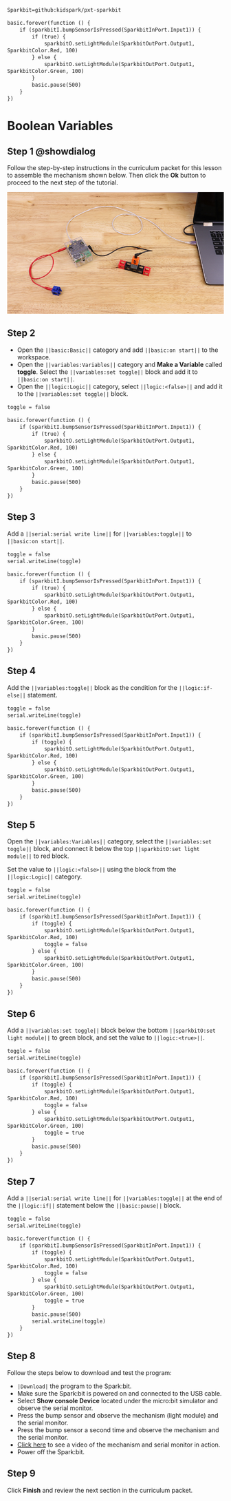 ```package
Sparkbit=github:kidspark/pxt-sparkbit
```

```template
basic.forever(function () {
    if (sparkbitI.bumpSensorIsPressed(SparkbitInPort.Input1)) {
        if (true) {
            sparkbitO.setLightModule(SparkbitOutPort.Output1, SparkbitColor.Red, 100)
        } else {
            sparkbitO.setLightModule(SparkbitOutPort.Output1, SparkbitColor.Green, 100)
        }
        basic.pause(500)
    }
})
```

# Boolean Variables

## Step 1 @showdialog

Follow the step-by-step instructions in the curriculum packet for this lesson to assemble the mechanism shown below. Then click the **Ok** button to proceed to the next step of the tutorial.

![boolean-variables](https://raw.githubusercontent.com/KidSpark/tutorials/master/assets/3-4-boolean-variables.png)

## Step 2

* Open the ``||basic:Basic||`` category and add ``||basic:on start||`` to the workspace.
* Open the ``||variables:Variables||`` category and **Make a Variable** called **toggle**. Select the ``||variables:set toggle||`` block and add it to ``||basic:on start||``. 
* Open the ``||logic:Logic||`` category, select ``||logic:<false>||`` and add it to the ``||variables:set toggle||`` block.
 
```blocks
toggle = false
```

```blocks
basic.forever(function () {
    if (sparkbitI.bumpSensorIsPressed(SparkbitInPort.Input1)) {
        if (true) {
            sparkbitO.setLightModule(SparkbitOutPort.Output1, SparkbitColor.Red, 100)
        } else {
            sparkbitO.setLightModule(SparkbitOutPort.Output1, SparkbitColor.Green, 100)
        }
        basic.pause(500)
    }
})
```

## Step 3

Add a ``||serial:serial write line||`` for ``||variables:toggle||`` to ``||basic:on start||``.

```blocks
toggle = false
serial.writeLine(toggle)
```

```blocks
basic.forever(function () {
    if (sparkbitI.bumpSensorIsPressed(SparkbitInPort.Input1)) {
        if (true) {
            sparkbitO.setLightModule(SparkbitOutPort.Output1, SparkbitColor.Red, 100)
        } else {
            sparkbitO.setLightModule(SparkbitOutPort.Output1, SparkbitColor.Green, 100)
        }
        basic.pause(500)
    }
})
```

## Step 4

Add the ``||variables:toggle||`` block as the condition for the ``||logic:if-else||`` statement.

```blocks
toggle = false
serial.writeLine(toggle)
```

```blocks
basic.forever(function () {
    if (sparkbitI.bumpSensorIsPressed(SparkbitInPort.Input1)) {
        if (toggle) {
            sparkbitO.setLightModule(SparkbitOutPort.Output1, SparkbitColor.Red, 100)
        } else {
            sparkbitO.setLightModule(SparkbitOutPort.Output1, SparkbitColor.Green, 100)
        }
        basic.pause(500)
    }
})
```

## Step 5

Open the ``||variables:Variables||`` category, select the ``||variables:set toggle||`` block, and connect it below the top ``||sparkbitO:set light module||`` to red block.

Set the value to ``||logic:<false>||`` using the block from the ``||logic:Logic||`` category.

```blocks
toggle = false
serial.writeLine(toggle)
```

```blocks
basic.forever(function () {
    if (sparkbitI.bumpSensorIsPressed(SparkbitInPort.Input1)) {
        if (toggle) {
            sparkbitO.setLightModule(SparkbitOutPort.Output1, SparkbitColor.Red, 100)
            toggle = false
        } else {
            sparkbitO.setLightModule(SparkbitOutPort.Output1, SparkbitColor.Green, 100)
        }
        basic.pause(500)
    }
})
```

## Step 6

Add a ``||variables:set toggle||`` block below the bottom ``||sparkbitO:set light module||`` to green block, and set the value to ``||logic:<true>||``.

```blocks
toggle = false
serial.writeLine(toggle)
```

```blocks
basic.forever(function () {
    if (sparkbitI.bumpSensorIsPressed(SparkbitInPort.Input1)) {
        if (toggle) {
            sparkbitO.setLightModule(SparkbitOutPort.Output1, SparkbitColor.Red, 100)
            toggle = false
        } else {
            sparkbitO.setLightModule(SparkbitOutPort.Output1, SparkbitColor.Green, 100)
            toggle = true
        }
        basic.pause(500)
    }
})
```

## Step 7

Add a ``||serial:serial write line||`` for ``||variables:toggle||`` at the end of the ``||logic:if||`` statement below the ``||basic:pause||`` block.

```blocks
toggle = false
serial.writeLine(toggle)
```

```blocks
basic.forever(function () {
    if (sparkbitI.bumpSensorIsPressed(SparkbitInPort.Input1)) {
        if (toggle) {
            sparkbitO.setLightModule(SparkbitOutPort.Output1, SparkbitColor.Red, 100)
            toggle = false
        } else {
            sparkbitO.setLightModule(SparkbitOutPort.Output1, SparkbitColor.Green, 100)
            toggle = true
        }
        basic.pause(500)
        serial.writeLine(toggle)
    }
})
```

## Step 8

Follow the steps below to download and test the program:
* ``|Download|`` the program to the Spark:bit.
* Make sure the Spark:bit is powered on and connected to the USB cable.
* Select **Show console Device** located under the micro:bit simulator and observe the serial monitor.
* Press the bump sensor and observe the mechanism (light module) and the serial monitor.
* Press the bump sensor a second time and observe the mechanism and the serial monitor.
* [Click here](https://kidsparkeducation.org/media/2373) to see a video of the mechanism and serial monitor in action.
* Power off the Spark:bit.

## Step 9

Click **Finish** and review the next section in the curriculum packet.

